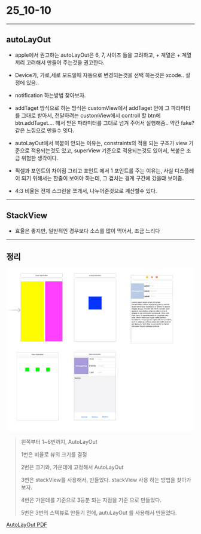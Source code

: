 # 25_10-10

---

## autoLayOut 

- apple에서 권고하는 autoLayOut은 6, 7, 사이즈 들을 고려하고, + 계열은  + 계열 끼리 고려해서 만들어 주는것을 권고한다.

- Device가, 가로,세로 모드일때 자동으로 변경되는것을 선택 하는것은 xcode.. 설정에 있음..

- notification 하는방법 찾아보자.

- addTaget 방식으로 하는 방식은 customView에서 addTaget 안에 그 파라미터를 그대로 받아서, 전달하려는 customView에서 controll 할 btn에 btn.addTaget.... 해서 받은 파라미터를 그대로 넘겨 주어서 실행해줌.. 약간 fake? 같은 느낌으로 만들수 잇다.

- autoLayOut에서 복붙이 안되는 이유는, constraints의 적용 되는 구조가 view 기준으로 적용되는것도 있고, superView 기준으로 적용되는것도 있어서, 복붙은 조금 위험한 생각이다.

- 픽셀과 포인트의 차이점 그리고 포인트 에서 1 포인트를 주는 이유는, 사실 디스플레이 되기 위해서는 한줄이 보여야 하는데, 그 겹치는 경계 구간에 갔을떄 보여줌.

- 4:3 비율은 전체 스크린을 쪼개서, 나누어준것으로 계산할수 있다.


---

## StackView

- 효율은 좋지만, 일반적인 경우보다 소스를 많이 먹어서, 조금 느리다

---

## 정리


![screen](/study/image/AutoLayOut.jpg)

> 왼쪽부터 1~6번까지, AutoLayOut 
> 
> 1번은 비율로 뷰의 크기를 결정
> 
> 2번은 크기와, 가운데에 고정해서 AutoLayOut
> 
> 3번은 stackView를 사용해서, 만들었다. stackView 사용 하는 방법을 찾아가보자.
> 
> 4번은 가운데를 기준으로 3등분 되는 지점을 기준 으로 만들었다.
> 
> 5번은 3번의 스텍뷰로 만들기 전에, autuLayOut 를 사용해서 만들었다.
> 

[AutoLayOut PDF](/study/image/)



